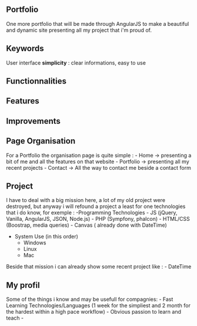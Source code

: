 ## Portfolio

One more portfolio that will be made through AngularJS to make a beautiful and dynamic site presenting all my project that i'm proud of.

## Keywords

User interface **simplicity** : clear informations, easy to use

## Functionnalities

## Features

## Improvements

## Page Organisation

For a Portfolio the organisation page is quite simple :
	- Home -> presenting a bit of me and all the features on that website
	- Portfolio -> presenting all my recent projects
	- Contact -> All the way to contact me beside a contact form

## Project

I have to deal with a big mission here, a lot of my old project were destroyed, but anyway i will refound a project a least for one technologies that i do know, for exemple :
-Programming Technologies
	- JS (jQuery, Vanilla, AngularJS, JSON, Node.js)
	- PHP (Sympfony, phalcon)
	- HTML/CSS (Boostrap, media queries)
	- Canvas ( already done with DateTime)
- System Use (in this order)
	- Windows
	- Linux
	- Mac 

Beside that mission i can already show some recent project like : 
	- DateTime

## My profil

Some of the things i know and may be usefull for compagnies:
	- Fast Learning Technologies/Languages (1 week for the simpliest and 2 month for the hardest within a high pace workflow)
	- Obvious passion to learn and teach
	- 
